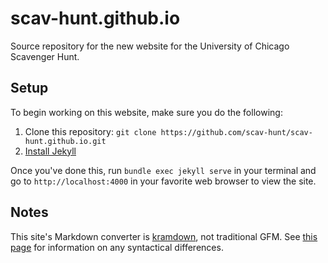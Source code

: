 # scav-hunt.github.io
Source repository for the new website for the University of Chicago Scavenger Hunt.

## Setup
To begin working on this website, make sure you do the following:

1. Clone this repository: `git clone https://github.com/scav-hunt/scav-hunt.github.io.git`
2. [Install Jekyll](https://jekyllrb.com/docs/installation/)

Once you've done this, run `bundle exec jekyll serve` in your terminal and go to `http://localhost:4000`
in your favorite web browser to view the site.

## Notes
This site's Markdown converter is [kramdown](https://kramdown.gettalong.org/), not traditional GFM. See [this page](https://kramdown.gettalong.org/syntax.html) for information on any syntactical differences.
